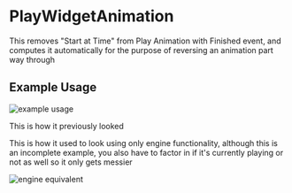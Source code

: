 # PlayWidgetAnimation
This removes "Start at Time" from Play Animation with Finished event, and computes it automatically for the purpose of reversing an animation part way through

## Example Usage

![example usage](https://github.com/Vaei/PlayWidgetAnimation/blob/examples/Example1.png)

This is how it previously looked

This is how it used to look using only engine functionality, although this is an incomplete example, you also have to factor in if it's currently playing or not as well so it only gets messier

![engine equivalent](https://github.com/Vaei/PlayWidgetAnimation/blob/examples/Example0.png)
